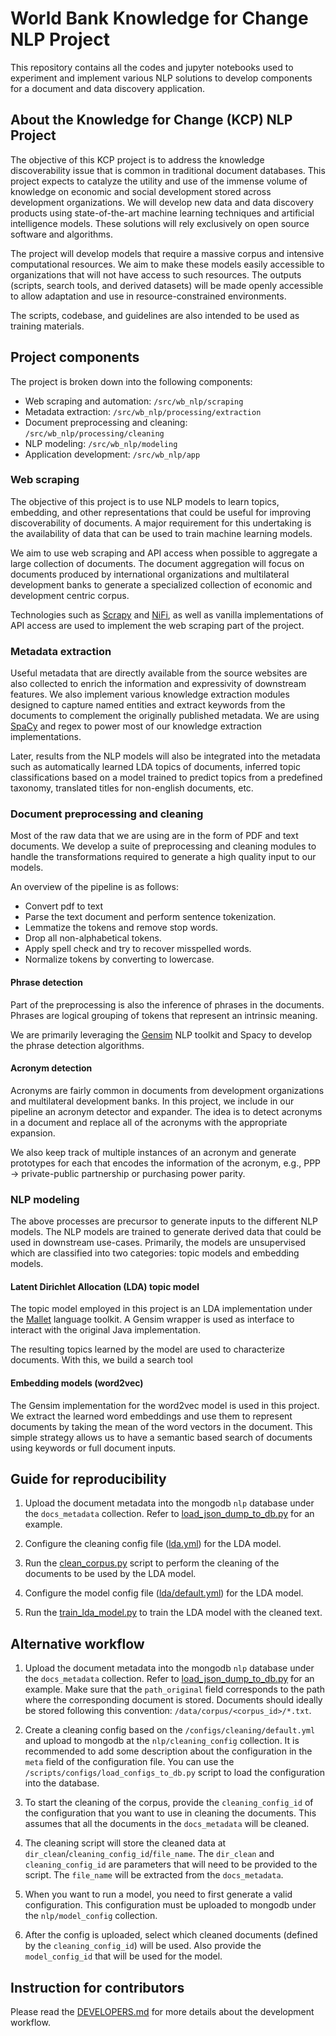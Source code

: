 # World Bank Knowledge for Change NLP Project

This repository contains all the codes and jupyter notebooks used to experiment and implement various NLP solutions to develop components for a document and data discovery application.

## About the Knowledge for Change (KCP) NLP Project

The objective of this KCP project is to address the knowledge discoverability issue that is common in traditional document databases. This project expects to catalyze the utility and use of the immense volume of knowledge on economic and social development stored across development organizations.  We will develop new data and data discovery products using state-of-the-art machine learning techniques and artificial intelligence models. These solutions will rely exclusively on open source software and algorithms.

The project will develop models that require a massive corpus and intensive computational resources. We aim to make these models easily accessible to organizations that will not have access to such resources. The outputs (scripts, search tools, and derived datasets) will be made openly accessible to allow adaptation and use in resource-constrained environments.

The scripts, codebase, and guidelines are also intended to be used as training materials.
<!--
### Addressable use cases

#### Search by topic composition

An environment economist is tasked to write a report on the impact of climate change on poverty. To address the “cold start” problem, s/he searches the World Bank document repository by setting thresholds on this specific combination of topics. The output of the topic models tells us that the share of topic 27 “climate change” in the available documents  ranges from 0 to 95%, and that the share of topic 12 “poverty” ranges from 0 to 52%. Setting a threshold on each topic (e.g., respectively 30% and 20%) will identify documents that cover both significantly (documents that are “at least” 30% about climate change and 20% about poverty). This approach returns more relevant documents, and a more relevant ranking of these documents, than what a keyword-based search, or filtering based on documents tags , would return. Additional filters (by country, year, others) could be applied as relevant.

![search-by-topic-composition](/docs/_static/img/search-by-topic-composition.png) -->

## Project components

The project is broken down into the following components:

- Web scraping and automation: `/src/wb_nlp/scraping`
- Metadata extraction: `/src/wb_nlp/processing/extraction`
- Document preprocessing and cleaning: `/src/wb_nlp/processing/cleaning`
- NLP modeling: `/src/wb_nlp/modeling`
- Application development: `/src/wb_nlp/app`

### Web scraping

The objective of this project is to use NLP models to learn topics, embedding, and other representations that could be useful for improving discoverability of documents. A major requirement for this undertaking is the availability of data that can be used to train machine learning models.

We aim to use web scraping and API access when possible to aggregate a large collection of documents. The document aggregation will focus on documents produced by international organizations and multilateral development banks to generate a specialized collection of economic and development centric corpus.

Technologies such as [Scrapy](https://scrapy.org/) and [NiFi](https://nifi.apache.org/), as well as vanilla implementations of API access are used to implement the web scraping part of the project.

### Metadata extraction

Useful metadata that are directly available from the source websites are also collected to enrich the information and expressivity of downstream features. We also implement various knowledge extraction modules designed to capture named entities and extract keywords from the documents to complement the originally published metadata. We are using [SpaCy](https://spacy.io/) and regex to power most of our knowledge extraction implementations.

Later, results from the NLP models will also be integrated into the metadata such as automatically learned LDA topics of documents, inferred topic classifications based on a model trained to predict topics from a predefined taxonomy, translated titles for non-english documents, etc.

### Document preprocessing and cleaning

Most of the raw data that we are using are in the form of PDF and text documents. We develop a suite of preprocessing and cleaning modules to handle the transformations required to generate a high quality input to our models.

An overview of the pipeline is as follows:
- Convert pdf to text
- Parse the text document and perform sentence tokenization.
- Lemmatize the tokens and remove stop words.
- Drop all non-alphabetical tokens.
- Apply spell check and try to recover misspelled words.
- Normalize tokens by converting to lowercase.

#### Phrase detection

Part of the preprocessing is also the inference of phrases in the documents. Phrases are logical grouping of tokens that represent an intrinsic meaning.

We are primarily leveraging the [Gensim](https://radimrehurek.com/gensim/) NLP toolkit and Spacy to develop the phrase detection algorithms.

#### Acronym detection

Acronyms are fairly common in documents from development organizations and multilateral development banks. In this project, we include in our pipeline an acronym detector and expander. The idea is to detect acronyms in a document and replace all of the acronyms with the appropriate expansion.

We also keep track of multiple instances of an acronym and generate prototypes for each that encodes the information of the acronym, e.g., PPP -> private-public partnership or purchasing power parity.

### NLP modeling

The above processes are precursor to generate inputs to the different NLP models. The NLP models are trained to generate derived data that could be used in downstream use-cases. Primarily, the models are unsupervised which are classified into two categories: topic models and embedding models.

#### Latent Dirichlet Allocation (LDA) topic model

The topic model employed in this project is an LDA implementation under the [Mallet](http://mallet.cs.umass.edu/topics.php) language toolkit. A Gensim wrapper is used as interface to interact with the original Java implementation.

The resulting topics learned by the model are used to characterize documents. With this, we build a search tool

#### Embedding models (word2vec)

The Gensim implementation for the word2vec model is used in this project. We extract the learned word embeddings and use them to represent documents by taking the mean of the word vectors in the document. This simple strategy allows us to have a semantic based search of documents using keywords or full document inputs.

## Guide for reproducibility

1. Upload the document metadata into the mongodb `nlp` database under the `docs_metadata` collection. Refer to [load_json_dump_to_db.py](/scripts/metadata/load_json_dump_to_db.py) for an example.

2. Configure the cleaning config file ([lda.yml](/configs/cleaning/lda.yml)) for the LDA model.

3. Run the [clean_corpus.py](/scripts/cleaning/clean_corpus.py) script to perform the cleaning of the documents to be used by the LDA model.

4. Configure the model config file ([lda/default.yml](/configs/models/lda/default.yml)) for the LDA model.

5. Run the [train_lda_model.py](/scripts/models/train_lda_model.py) to train the LDA model with the cleaned text.


## Alternative workflow

1. Upload the document metadata into the mongodb `nlp` database under the `docs_metadata` collection. Refer to [load_json_dump_to_db.py](/scripts/metadata/load_json_dump_to_db.py) for an example. Make sure that the `path_original` field corresponds to the path where the corresponding document is stored. Documents should ideally be stored following this convention: `/data/corpus/<corpus_id>/*.txt`.

2. Create a cleaning config based on the `/configs/cleaning/default.yml` and upload to mongodb at the `nlp/cleaning_config` collection. It is recommended to add some description about the configuration in the `meta` field of the configuration file. You can use the `/scripts/configs/load_configs_to_db.py` script to load the configuration into the database.

3. To start the cleaning of the corpus, provide the `cleaning_config_id` of the configuration that you want to use in cleaning the documents. This assumes that all the documents in the `docs_metadata` will be cleaned.

4. The cleaning script will store the cleaned data at `dir_clean`/`cleaning_config_id`/`file_name`. The `dir_clean` and `cleaning_config_id` are parameters that will need to be provided to the script. The `file_name` will be extracted from the `docs_metadata`.

5. When you want to run a model, you need to first generate a valid configuration. This configuration must be uploaded to mongodb under the `nlp/model_config` collection.

6. After the config is uploaded, select which cleaned documents (defined by the `cleaning_config_id`) will be used. Also provide the `model_config_id` that will be used for the model.

## Instruction for contributors

Please read the [DEVELOPERS.md](/DEVELOPERS.md) for more details about the development workflow.
